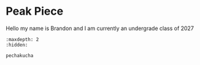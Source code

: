 # Peak Piece

Hello my name is Brandon and I am currently an undergrade class of 2027






<!-- use this to make a menu when you add more pages -->
```{toctree}
:maxdepth: 2
:hidden:

pechakucha
```
